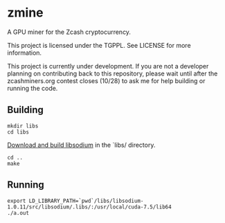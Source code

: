 # zmine
A GPU miner for the Zcash cryptocurrency.

This project is licensed under the TGPPL. See LICENSE for more information.

This project is currently under development. If you are not a developer planning on contributing back to this repository, please wait until after the zcashminers.org contest closes (10/28) to ask me for help building or running the code.

## Building

    mkdir libs
    cd libs

[Download and build libsodium](https://download.libsodium.org/doc/installation/index.html) in the `libs/ directory.

    cd ..
    make

## Running

    export LD_LIBRARY_PATH=`pwd`/libs/libsodium-1.0.11/src/libsodium/.libs/:/usr/local/cuda-7.5/lib64
    ./a.out
